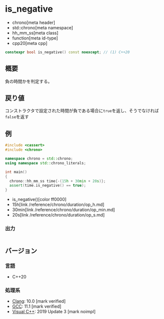 # is_negative
* chrono[meta header]
* std::chrono[meta namespace]
* hh_mm_ss[meta class]
* function[meta id-type]
* cpp20[meta cpp]

```cpp
constexpr bool is_negative() const noexcept; // (1) C++20
```

## 概要
負の時間かを判定する。


## 戻り値
コンストラクタで設定された時間が負である場合に`true`を返し、そうでなければ`false`を返す

## 例
```cpp example
#include <cassert>
#include <chrono>

namespace chrono = std::chrono;
using namespace std::chrono_literals;

int main()
{
  chrono::hh_mm_ss time{-(15h + 30min + 20s)};
  assert(time.is_negative() == true);
}
```
* is_negative()[color ff0000]
* 15h[link /reference/chrono/duration/op_h.md]
* 30min[link /reference/chrono/duration/op_min.md]
* 20s[link /reference/chrono/duration/op_s.md]

### 出力
```
```

## バージョン
### 言語
- C++20

### 処理系
- [Clang](/implementation.md#clang): 10.0 [mark verified]
- [GCC](/implementation.md#gcc): 11.1 [mark verified]
- [Visual C++](/implementation.md#visual_cpp): 2019 Update 3 [mark noimpl]
